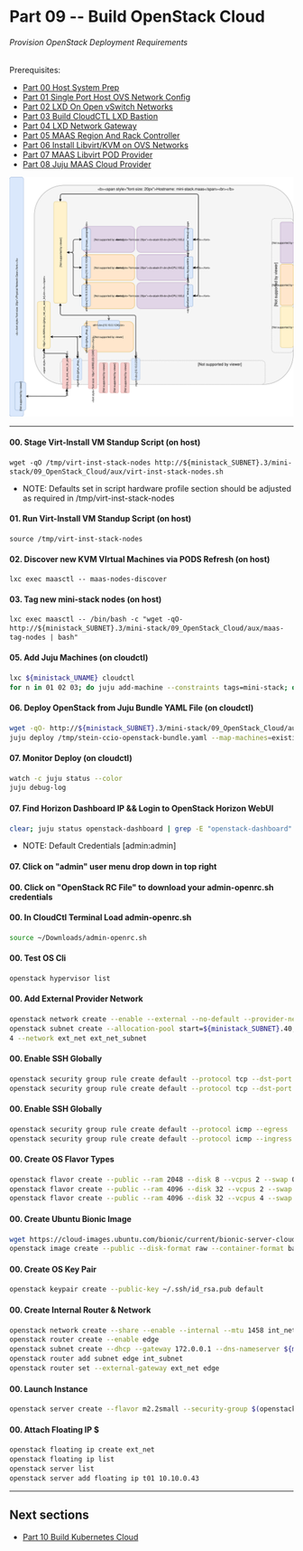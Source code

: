 # Part 09 -- Build OpenStack Cloud
###### Provision OpenStack Deployment Requirements

Prerequisites:
- [Part 00 Host System Prep]
- [Part 01 Single Port Host OVS Network Config]
- [Part 02 LXD On Open vSwitch Networks]
- [Part 03 Build CloudCTL LXD Bastion]
- [Part 04 LXD Network Gateway]
- [Part 05 MAAS Region And Rack Controller]
- [Part 06 Install Libvirt/KVM on OVS Networks]
- [Part 07 MAAS Libvirt POD Provider]
- [Part 08 Juju MAAS Cloud Provider]

![CCIO Hypervisor - OpenStack Prep](web/drawio/OpenStack-Prep.svg)

-------
#### 00. Stage Virt-Install VM Standup Script (on host)
```
wget -qO /tmp/virt-inst-stack-nodes http://${ministack_SUBNET}.3/mini-stack/09_OpenStack_Cloud/aux/virt-inst-stack-nodes.sh
```
  - NOTE: Defaults set in script hardware profile section should be adjusted as required in /tmp/virt-inst-stack-nodes
#### 01. Run Virt-Install VM Standup Script (on host)
```
source /tmp/virt-inst-stack-nodes
```

#### 02. Discover new KVM VIrtual Machines via PODS Refresh  (on host)
```
lxc exec maasctl -- maas-nodes-discover
```

#### 03. Tag new mini-stack nodes (on host)
```
lxc exec maasctl -- /bin/bash -c "wget -qO- http://${ministack_SUBNET}.3/mini-stack/09_OpenStack_Cloud/aux/maas-tag-nodes | bash"
```
#### 05. Add Juju Machines (on cloudctl)
```sh
lxc ${ministack_UNAME} cloudctl
for n in 01 02 03; do juju add-machine --constraints tags=mini-stack; done
```
#### 06. Deploy OpenStack from Juju Bundle YAML File (on cloudctl)
```sh
wget -qO- http://${ministack_SUBNET}.3/mini-stack/09_OpenStack_Cloud/aux/build-stein-ccio-openstack-juju-bundle.sh | bash
juju deploy /tmp/stein-ccio-openstack-bundle.yaml --map-machines=existing --verbose --debug
```
#### 07. Monitor Deploy (on cloudctl)
```sh
watch -c juju status --color
juju debug-log
```
#### 07. Find Horizon Dashboard IP && Login to OpenStack Horizon WebUI
```sh
clear; juju status openstack-dashboard | grep -E "openstack-dashboard" | grep "${ministack_SUBNET}"
```
  - NOTE: Default Credentials [admin:admin]
#### 07. Click on "admin" user menu drop down in top right
#### 00. Click on "OpenStack RC File" to download your admin-openrc.sh credentials
#### 00. In CloudCtl Terminal Load admin-openrc.sh
```sh
source ~/Downloads/admin-openrc.sh
```
#### 00. Test OS Cli
```sh
openstack hypervisor list
```
#### 00. Add External Provider Network
```sh
openstack network create --enable --external --no-default --provider-network-type flat --provider-physical-network physnet1 ext_net
openstack subnet create --allocation-pool start=${ministack_SUBNET}.40,end=${ministack_SUBNET}.49 --subnet-range ${ministack_SUBNET}.0/24 --no-dhcp --gateway ${ministack_SUBNET}.1 --ip-version
4 --network ext_net ext_net_subnet
```
#### 00. Enable SSH Globally
```sh
openstack security group rule create default --protocol tcp --dst-port 22:22 --remote-ip 0.0.0.0/0 --egress
openstack security group rule create default --protocol tcp --dst-port 22:22 --remote-ip 0.0.0.0/0 --ingress
```
#### 00. Enable SSH Globally
```sh
openstack security group rule create default --protocol icmp --egress
openstack security group rule create default --protocol icmp --ingress
```
#### 00. Create OS Flavor Types
```sh
openstack flavor create --public --ram 2048 --disk 8 --vcpus 2 --swap 0 m2.2small
openstack flavor create --public --ram 4096 --disk 32 --vcpus 2 --swap 0 m2.4med
openstack flavor create --public --ram 4096 --disk 32 --vcpus 4 --swap 0 m4.4med
```
#### 00. Create Ubuntu Bionic Image
```sh
wget https://cloud-images.ubuntu.com/bionic/current/bionic-server-cloudimg-amd64.img -P ~/Downloads/
openstack image create --public --disk-format raw --container-format bare --file ~/Downloads/bionic-server-cloudimg-amd64.img bionic-cloud-image
```
#### 00. Create OS Key Pair
```sh
openstack keypair create --public-key ~/.ssh/id_rsa.pub default
```
#### 00. Create Internal Router & Network
```sh
openstack network create --share --enable --internal --mtu 1458 int_net
openstack router create --enable edge
openstack subnet create --dhcp --gateway 172.0.0.1 --dns-nameserver ${ministack_SUBNET}.10 --dns-nameserver 8.8.8.8 --subnet-range 172.0.0.0/24 --allocation-pool start=172.0.0.100,end=172.0.0.254 --network int_net int_subnet
openstack router add subnet edge int_subnet
openstack router set --external-gateway ext_net edge
```
#### 00. Launch Instance
```sh
openstack server create --flavor m2.2small --security-group $(openstack security group list -f value | sed -n 2p | awk '{print $1}') --image bionic-cloud-image --nic net-id=$(openstack network list -f value | awk '/int_net/{print $1}') --key-name default t01
```
#### 00. Attach Floating IP $
```sh
openstack floating ip create ext_net
openstack floating ip list
openstack server list
openstack server add floating ip t01 10.10.0.43
```

----
## Next sections
- [Part 10 Build Kubernetes Cloud]

<!-- Markdown link & img dfn's -->
[Part 00 Host System Prep]: ../00_Host_System_Prep
[Part 01 Single Port Host OVS Network Config]: ../01_Single_Port_Host_OpenVSwitch_Config
[Part 02 LXD On Open vSwitch Networks]: ../02_LXD_On_OVS
[Part 03 Build CloudCTL LXD Bastion]: ../03_Cloud_Controller_Bastion
[Part 04 LXD Network Gateway]: ../04_LXD_Network_Gateway
[Part 05 MAAS Region And Rack Controller]: ../05_MAAS_Region_And_Rack_Controller
[Part 06 Install Libvirt/KVM on OVS Networks]: ../06_Libvirt_On_Open_vSwitch
[Part 07 MAAS Libvirt POD Provider]: ../07_MAAS_Libvirt_Pod_Provider
[Part 08 Juju MAAS Cloud Provider]: ../08_Juju_MaaS_Cloud_Configuration
[Part 09 Build OpenStack Cloud]: ../09_OpenStack_Cloud
[Part 10 Build Kubernetes Cloud]: ../10_Kubernetes_Cloud
